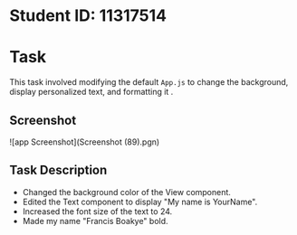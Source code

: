 # Student ID: 11317514

# Task

This task involved modifying the default `App.js` to change the background, display personalized text, and formatting it .

## Screenshot

![app Screenshot](Screenshot (89).pgn)

## Task Description

- Changed the background color of the View component.
- Edited the Text component to display "My name is YourName".
- Increased the font size of the text to 24.
- Made my name "Francis Boakye" bold.
